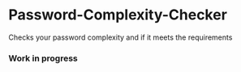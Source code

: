 # Password-Complexity-Checker
Checks your password complexity and if it meets the requirements

### Work in progress
